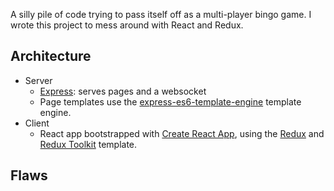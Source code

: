 A silly pile of code trying to pass itself off as a multi-player bingo game. I wrote this project to mess around with React and Redux.

## Architecture

* Server
  * [Express](https://expressjs.com/): serves pages and a websocket
  * Page templates use the [express-es6-template-engine](https://github.com/dondido/express-es6-template-engine) template engine.
* Client
  * React app bootstrapped with [Create React App](https://github.com/facebook/create-react-app), using the [Redux](https://redux.js.org/) and [Redux Toolkit](https://redux-toolkit.js.org/) template.

## Flaws
